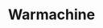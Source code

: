 ---
title: Warmachine
crosslinks:
- Khador
- Miniswap
- Cygnar
- Skorne
- forhonor
- Protectorate
- Cryx
- Warhammer40k
- hordesminions
- ikrpg
---